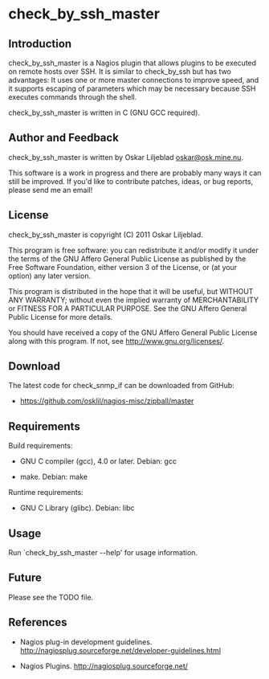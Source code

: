 check_by_ssh_master
===================

Introduction
------------

check_by_ssh_master is a Nagios plugin that allows plugins to be executed on
remote hosts over SSH.  It is similar to check_by_ssh but has two
advantages: It uses one or more master connections to improve speed, and it
supports escaping of parameters which may be necessary because SSH executes
commands through the shell.

check_by_ssh_master is written in C (GNU GCC required).

Author and Feedback
-------------------

check_by_ssh_master is written by Oskar Liljeblad <oskar@osk.mine.nu>.

This software is a work in progress and there are probably many ways it can
still be improved. If you'd like to contribute patches, ideas, or bug
reports, please send me an email!

License
-------

check_by_ssh_master is copyright (C) 2011 Oskar Liljeblad.

This program is free software: you can redistribute it and/or modify
it under the terms of the GNU Affero General Public License as
published by the Free Software Foundation, either version 3 of the
License, or (at your option) any later version.

This program is distributed in the hope that it will be useful,
but WITHOUT ANY WARRANTY; without even the implied warranty of
MERCHANTABILITY or FITNESS FOR A PARTICULAR PURPOSE.  See the
GNU Affero General Public License for more details.

You should have received a copy of the GNU Affero General Public License
along with this program.  If not, see <http://www.gnu.org/licenses/>.

Download
--------

The latest code for check_snmp_if can be downloaded from GitHub:

 * <https://github.com/osklil/nagios-misc/zipball/master>

Requirements
------------

Build requirements:

 * GNU C compiler (gcc), 4.0 or later.
   Debian: gcc

 * make.
   Debian: make

Runtime requirements:

 * GNU C Library (glibc).
   Debian: libc

Usage
-----

Run `check_by_ssh_master --help' for usage information.

Future
------

Please see the TODO file.

References
----------

 * Nagios plug-in development guidelines.
   <http://nagiosplug.sourceforge.net/developer-guidelines.html>

 * Nagios Plugins.
   <http://nagiosplug.sourceforge.net/>
